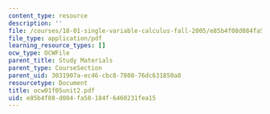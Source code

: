 ```yaml
---
content_type: resource
description: ''
file: /courses/18-01-single-variable-calculus-fall-2005/e85b4f08d084fa58184f6460231fea15_ocw01f05unit2.pdf
file_type: application/pdf
learning_resource_types: []
ocw_type: OCWFile
parent_title: Study Materials
parent_type: CourseSection
parent_uid: 3031907a-ec46-cbc8-7808-76dc631850a8
resourcetype: Document
title: ocw01f05unit2.pdf
uid: e85b4f08-d084-fa58-184f-6460231fea15
---
```

